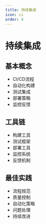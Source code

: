 ```yaml
---
title: 持续集成
icon: ci
order: 4
---
```


# 持续集成

## 基本概念
- CI/CD流程
- 自动化构建
- 测试集成
- 部署策略
- 监控反馈

## 工具链
- 构建工具
- 测试框架
- 部署工具
- 监控系统
- 反馈机制

## 最佳实践
- 流程规范
- 质量控制
- 自动化策略
- 问题处理
- 持续改进
